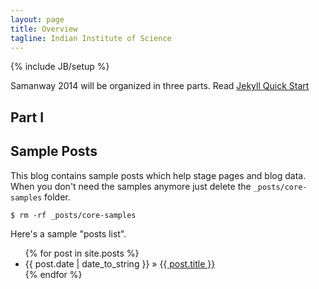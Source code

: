 ```yaml
---
layout: page
title: Overview
tagline: Indian Institute of Science
---
```

{% include JB/setup %}

Samanway 2014 will be organized in three parts.
Read [Jekyll Quick Start](http://jekyllbootstrap.com/usage/jekyll-quick-start.html)

## Part I


    
## Sample Posts

This blog contains sample posts which help stage pages and blog data.
When you don't need the samples anymore just delete the `_posts/core-samples` folder.

    $ rm -rf _posts/core-samples

Here's a sample "posts list".

<ul class="posts">
  {% for post in site.posts %}
    <li><span>{{ post.date | date_to_string }}</span> &raquo; <a href="{{ BASE_PATH }}{{ post.url }}">{{ post.title }}</a></li>
  {% endfor %}
</ul>



